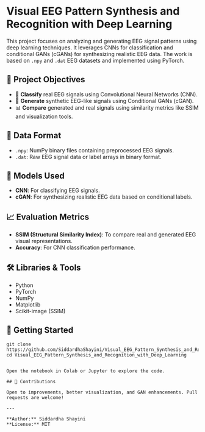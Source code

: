 # Visual EEG Pattern Synthesis and Recognition with Deep Learning

This project focuses on analyzing and generating EEG signal patterns using deep learning techniques. It leverages CNNs for classification and conditional GANs (cGANs) for synthesizing realistic EEG data. The work is based on `.npy` and `.dat` EEG datasets and implemented using PyTorch.

## 📌 Project Objectives

- 🧠 **Classify** real EEG signals using Convolutional Neural Networks (CNN).
- 🔁 **Generate** synthetic EEG-like signals using Conditional GANs (cGAN).
- 📊 **Compare** generated and real signals using similarity metrics like SSIM and visualization tools.

## 📂 Data Format

- `.npy`: NumPy binary files containing preprocessed EEG signals.
- `.dat`: Raw EEG signal data or label arrays in binary format.

## 🧠 Models Used

- **CNN**: For classifying EEG signals.
- **cGAN**: For synthesizing realistic EEG data based on conditional labels.

## 📈 Evaluation Metrics

- **SSIM (Structural Similarity Index)**: To compare real and generated EEG visual representations.
- **Accuracy**: For CNN classification performance.

## 🛠️ Libraries & Tools

- Python
- PyTorch
- NumPy
- Matplotlib
- Scikit-image (SSIM)

## 🚀 Getting Started

```
git clone https://github.com/SiddardhaShayini/Visual_EEG_Pattern_Synthesis_and_Recognition_with_Deep_Learning.git
cd Visual_EEG_Pattern_Synthesis_and_Recognition_with_Deep_Learning


Open the notebook in Colab or Jupyter to explore the code.

## 🙌 Contributions

Open to improvements, better visualization, and GAN enhancements. Pull requests are welcome!

---

**Author:** Siddardha Shayini  
**License:** MIT
```

